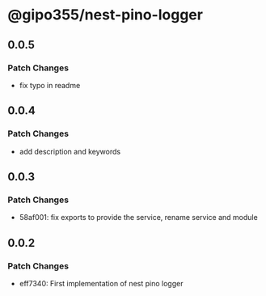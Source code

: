 # @gipo355/nest-pino-logger

## 0.0.5

### Patch Changes

- fix typo in readme

## 0.0.4

### Patch Changes

- add description and keywords

## 0.0.3

### Patch Changes

- 58af001: fix exports to provide the service, rename service and module

## 0.0.2

### Patch Changes

- eff7340: First implementation of nest pino logger

